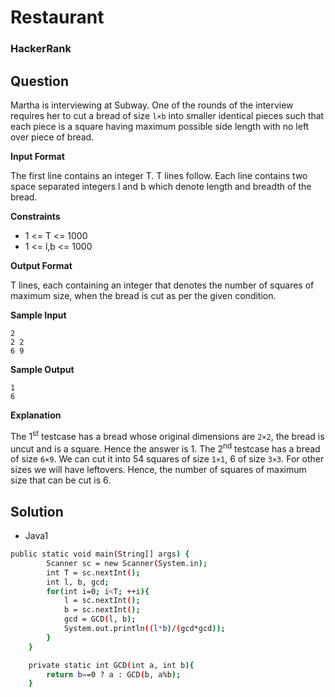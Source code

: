 # Restaurant

### HackerRank

## Question

Martha is interviewing at Subway. One of the rounds of the interview requires her to cut a bread of size `l×b` into smaller identical pieces such that each piece is a square having maximum possible side length with no left over piece of bread.

**Input Format**

The first line contains an integer T. T lines follow. Each line contains two space separated integers l and b which denote length and breadth of the bread.

**Constraints**
* 1 <= T <= 1000
* 1 <= l,b <= 1000
 
**Output Format**

T lines, each containing an integer that denotes the number of squares of maximum size, when the bread is cut as per the given condition.

**Sample Input**
```
2
2 2
6 9
```

**Sample Output**
```
1
6
```

**Explanation**

The 1<sup>st</sup> testcase has a bread whose original dimensions are `2×2`, the bread is uncut and is a square. Hence the answer is 1. 
The 2<sup>nd</sup> testcase has a bread of size `6×9`. We can cut it into 54 squares of size `1×1`, 6 of size `3×3`. For other sizes we will have leftovers. Hence, the number of squares of maximum size that can be cut is 6.

## Solution
* Java1
```bash
public static void main(String[] args) {
        Scanner sc = new Scanner(System.in);
        int T = sc.nextInt();
        int l, b, gcd;
        for(int i=0; i<T; ++i){
            l = sc.nextInt(); 
            b = sc.nextInt();
            gcd = GCD(l, b);
            System.out.println((l*b)/(gcd*gcd));
        }  
    }

    private static int GCD(int a, int b){
        return b==0 ? a : GCD(b, a%b);
    }
```

